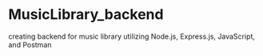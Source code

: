# MusicLibrary_backend
creating backend for music library utilizing Node.js, Express.js, JavaScript, and Postman
